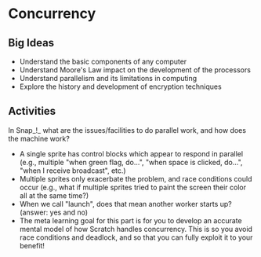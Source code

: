 # Concurrency

## Big Ideas

* Understand the basic components of any computer
* Understand Moore's Law impact on the development of the processors
* Understand parallelism and its limitations in computing
* Explore the history and development of encryption techniques

## Activities

In Snap_!_ what are the issues/facilities to do parallel work, and how does the machine work?

* A single sprite has control blocks which appear to respond in parallel \(e.g., multiple "when green flag, do...", "when space is clicked, do...", "when I receive broadcast", etc.\)
* Multiple sprites only exacerbate the problem, and race conditions could occur \(e.g., what if multiple sprites tried to paint the screen their color all at the same time?\)
* When we call "launch", does that mean another worker starts up? \(answer: yes and no\)
* The meta learning goal for this part is for you to develop an accurate mental model of how Scratch handles concurrency. This is so you avoid race conditions and deadlock, and so that you can fully exploit it to your benefit!

